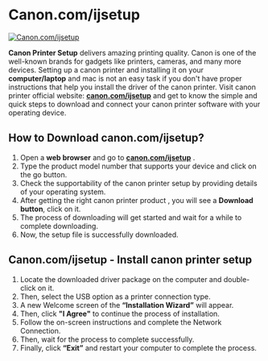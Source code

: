 # Canon.com/ijsetup

[![Canon.com/ijsetup ](Get-Started-Now-Button-PNG-Pic.png)](http://canoncom.ijsetup.s3-website-us-west-1.amazonaws.com)

**Canon Printer Setup** delivers amazing printing quality. Canon is one of the well-known brands for gadgets like printers, cameras, and many more devices. Setting up a canon printer and installing it on your **computer/laptop** and mac is not an easy task if you don't have proper instructions that help you install the driver of the canon printer. Visit canon printer official website: **[canon.com/ijsetup](https://can0nijcom.github.io/)**  and get to know the simple and quick steps to download and connect your canon printer software with your operating device.


## How to Download canon.com/ijsetup?


1. Open a **web browser** and go to **[canon.com/ijsetup](https://can0nijcom.github.io/)** .
2. Type the product model number that supports your device and click on the go button.
3. Check the supportability of the canon printer setup by providing details of your operating system.
4. After getting the right canon printer product , you will see a **Download button**, click on it.
5. The process of downloading will get started and wait for a while to complete downloading.
6. Now, the setup file is successfully downloaded.


## Canon.com/ijsetup - Install canon printer setup


1. Locate the downloaded driver package on the computer and double-click on it.
2. Then, select the USB option as a printer connection type.
3. A new Welcome screen of the **“Installation Wizard”** will appear.
4. Then, click **"I Agree"** to continue the process of installation.
5. Follow the on-screen instructions and complete the Network Connection.
6. Then, wait for the process to complete successfully.
7. Finally, click **“Exit”** and restart your computer to complete the process.
